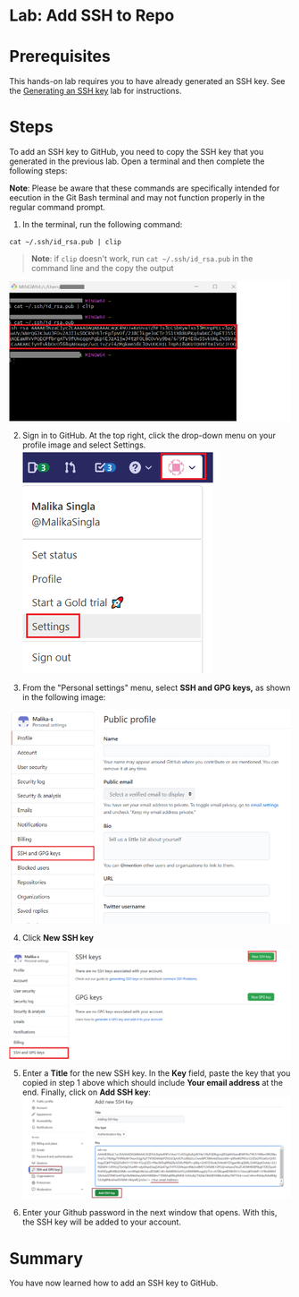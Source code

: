 # Lab: Add SSH to Repo

# Prerequisites

This hands-on lab requires you to have already generated an SSH key. See the [Generating an SSH key](./Lab_4_2-SSH_Key_Creation.md) lab for instructions.

# Steps

To add an SSH key to GitHub, you need to copy the SSH key that you generated in the previous lab. Open a terminal and then complete the following steps:

**Note**: Please be aware that these commands are specifically intended for eecution in the Git Bash terminal and may not function properly in the regular command prompt.

1. In the terminal, run the following command:
```
cat ~/.ssh/id_rsa.pub | clip
```
> **Note**: if `clip` doesn't work, run `cat ~/.ssh/id_rsa.pub` in the command line and the copy the output 

![alt text](image/Lab_4_3/1.png)

2. Sign in to GitHub. At the top right, click the drop-down menu on your profile image and select Settings.
![alt text](image/Lab_4_3/2.png)

3. From the "Personal settings" menu, select **SSH and GPG keys,** as shown in the following image:

![alt text](image/Lab_4_3/3.png)

4. Click **New SSH key**

![alt text](image/Lab_4_3/4.png)

5. Enter a **Title** for the new SSH key. In the **Key** field, paste the key that you copied in step 1 above which should include **Your email address** at the end. Finally, click on **Add SSH key**:
![alt text](image/Lab_4_3/5.png)

6. Enter your Github password in the next window that opens. With this, the SSH key will be added to your account.

# Summary

You have now learned how to add an SSH key to GitHub.
